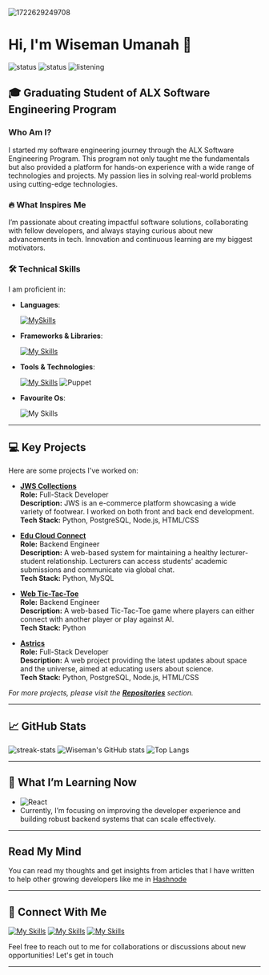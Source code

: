 ![1722629249708](https://github.com/user-attachments/assets/132c6c2f-7518-44dc-9d1d-cffab69ebfe3)

# Hi, I'm Wiseman Umanah 👋
![status](https://img.shields.io/badge/currently-online-green.svg?style=flat-square) ![status](https://img.shields.io/badge/coding-contribution-blue.svg?style=flat-square) ![listening](https://img.shields.io/badge/listening-podcasts-black.svg?style=flat-square&logo=spotify)

## 🎓 Graduating Student of ALX Software Engineering Program

### Who Am I?
I started my software engineering journey through the ALX Software Engineering Program. This program not only taught me the fundamentals but also provided a platform for hands-on experience with a wide range of technologies and projects. My passion lies in solving real-world problems using cutting-edge technologies.

### 🔥 What Inspires Me
I’m passionate about creating impactful software solutions, collaborating with fellow developers, and always staying curious about new advancements in tech. Innovation and continuous learning are my biggest motivators.

### 🛠️ Technical Skills
I am proficient in:

- **Languages**:

    [![MySkills](https://skillicons.dev/icons?i=js,html,css,python,c,mysql,postgresql,typescript)](https://skillicons.dev)

- **Frameworks & Libraries**: 

    [![My Skills](https://skillicons.dev/icons?i=nodejs,flask)](https://skillicons.dev)

- **Tools & Technologies**: 

    [![My Skills](https://skillicons.dev/icons?i=bash,git,github,redis,nginx)](https://skillicons.dev) ![Puppet](https://img.shields.io/badge/Puppet-black.svg?style=flat-square&logo=puppet)

- **Favourite Os**:

    ![My Skills](https://skillicons.dev/icons?i=kali)

---

## 💻 Key Projects
Here are some projects I've worked on:

- **[JWS Collections](https://jws-collections.vercel.app/)**    
  **Role:** Full-Stack Developer  
  **Description:** JWS is an e-commerce platform showcasing a wide variety of footwear. I worked on both front and back end development.  
  **Tech Stack:** Python, PostgreSQL, Node.js, HTML/CSS

- **[Edu Cloud Connect](https://github.com/Semaediong01/EDU-CLOUD-CONNECT)**  
  **Role:** Backend Engineer  
  **Description:** A web-based system for maintaining a healthy lecturer-student relationship. Lecturers can access students' academic submissions and communicate via global chat.  
  **Tech Stack:** Python, MySQL

- **[Web Tic-Tac-Toe](https://github.com/Berthran/web_tic_tac_toe)**  
  **Role:** Backend Engineer  
  **Description:** A web-based Tic-Tac-Toe game where players can either connect with another player or play against AI.  
  **Tech Stack:** Python

- **[Astrics](https://github.com/wiseman-umanah/Astrics)**  
  **Role:** Full-Stack Developer  
  **Description:** A web project providing the latest updates about space and the universe, aimed at educating users about science.  
  **Tech Stack:** Python, PostgreSQL, Node.js, HTML/CSS

_For more projects, please visit the **[Repositories](https://github.com/wiseman-umanah?tab=repositories)** section._


---

## 📈 GitHub Stats

![streak-stats](https://github-readme-streak-stats.herokuapp.com/?user=wiseman-umanah&theme=radical) ![Wiseman's GitHub stats](https://github-readme-stats.vercel.app/api?username=wiseman-umanah&show_icons=true&theme=dark) ![Top Langs](https://github-readme-stats.vercel.app/api/top-langs/?username=wiseman-umanah&layout=compact&theme=blueberry&count_private=true&hide_border=true)


---

## 🌱 What I’m Learning Now

-  ![React](https://skillicons.dev/icons?i=react)
- Currently, I’m focusing on improving the developer experience and building robust backend systems that can scale effectively.


---

## Read My Mind 
You can read my thoughts and get insights from articles that I have written to help other growing developers like me in [Hashnode](https://techwhiz.hashnode.dev/)


---

## 🤝 Connect With Me
[![My Skills](https://skillicons.dev/icons?i=gmail)](mailto:wisemanumanah@gmail.com) [![My Skills](https://skillicons.dev/icons?i=linkedin)](https://www.linkedin.com/in/wisemanumanah/) [![My Skills](https://skillicons.dev/icons?i=twitter)](https://x.com/wisemanjoearts)

Feel free to reach out to me for collaborations or discussions about new opportunities! Let's get in touch


---
